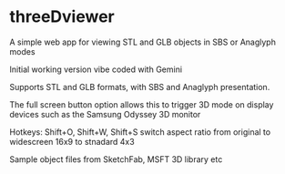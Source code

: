 # threeDviewer

A simple web app for viewing STL and GLB objects in SBS or Anaglyph modes

Initial working version vibe coded with Gemini

Supports STL and GLB formats, with SBS and Anaglyph presentation. 

The full screen button option allows this to trigger 3D mode on display devices such as the Samsung Odyssey 3D monitor

Hotkeys: Shift+O, Shift+W, Shift+S  switch aspect ratio from original to widescreen 16x9 to stnadard 4x3

Sample object files from SketchFab, MSFT 3D library etc
